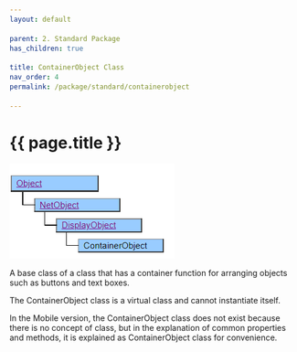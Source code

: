 ```yaml
---
layout: default

parent: 2. Standard Package
has_children: true

title: ContainerObject Class
nav_order: 4
permalink: /package/standard/containerobject

---
```


# {{ page.title }}

<a href="/img/Package/Standard-Container.PNG" target="blank"><img src="/img/Package/Standard-Container.PNG" alt="Standard-Container"></a>

A base class of a class that has a container function for arranging objects such as buttons and text boxes.

The ContainerObject class is a virtual class and cannot instantiate itself.
 
In the Mobile version, the ContainerObject class does not exist because there is no concept of class, but in the explanation of common properties and methods, it is explained as ContainerObject class for convenience.